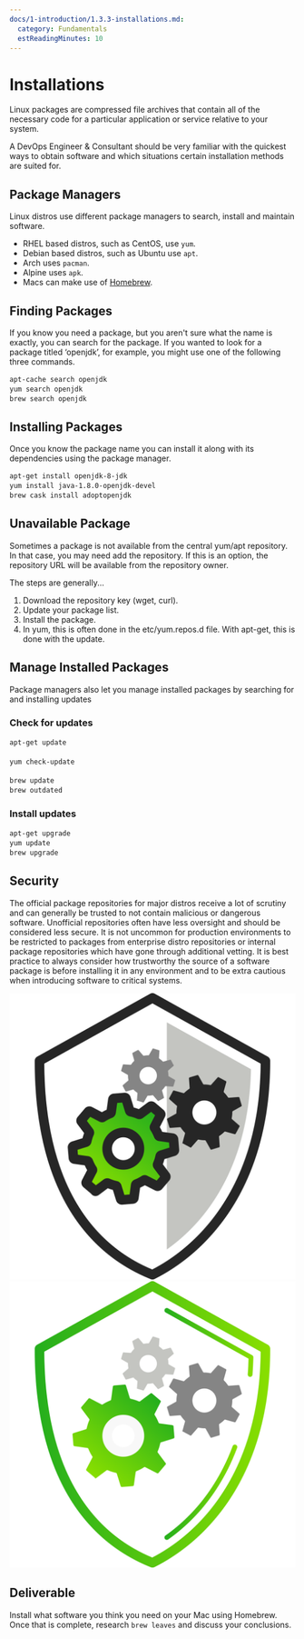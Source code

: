 ```yaml
---
docs/1-introduction/1.3.3-installations.md:
  category: Fundamentals
  estReadingMinutes: 10
---
```


# Installations

Linux packages are compressed file archives that contain all of the necessary code for a particular application or service relative to your system.

A DevOps Engineer & Consultant should be very familiar with the quickest ways to obtain software and which situations certain installation methods are suited for.

## Package Managers

 Linux distros use different package managers to search, install and maintain software.

- RHEL based distros, such as CentOS, use `yum`.
- Debian based distros, such as Ubuntu use `apt`.
- Arch uses `pacman`.
- Alpine uses `apk`.
- Macs can make use of [Homebrew](https://brew.sh/).

## Finding Packages

If you know you need a package, but you aren't sure what the name is exactly, you can search for  the package. If you wanted to look for a package titled ‘openjdk’, for example, you might use one of the following three commands.

```bash
apt-cache search openjdk
yum search openjdk
brew search openjdk
```

## Installing Packages

Once you know the package name you can install it along with its dependencies using the package manager.

```bash
apt-get install openjdk-8-jdk
yum install java-1.8.0-openjdk-devel
brew cask install adoptopenjdk
```

## Unavailable Package

Sometimes a package is not available from the central yum/apt repository. In that case, you may need add the repository. If this is an option, the repository URL will be available from the repository owner.

The steps are generally...

 1. Download the repository key (wget, curl).
 2. Update your package list.
 3. Install the package.
 4. In yum, this is often done in the etc/yum.repos.d file. With apt-get, this is done with the update.

## Manage Installed Packages

Package managers also let you manage installed packages by searching for and installing updates

### Check for updates

```bash
apt-get update

yum check-update

brew update
brew outdated
```

### Install updates

```bash
apt-get upgrade
yum update
brew upgrade
```

## Security

The official package repositories for major distros receive a lot of scrutiny and can generally be trusted to not contain malicious or dangerous software. Unofficial repositories often have less oversight and should be considered less secure. It is not uncommon for production environments to be restricted to packages from enterprise distro repositories or internal package repositories which have gone through additional vetting. It is best practice to always consider how trustworthy the source of a software package is before installing it in any environment and to be extra cautious when introducing software to critical systems.

![security image](img1/security_light.svg ':size=150x150 :class=light-mode-icon :alt= security image; light mode')
![security image](img1/security_dark.svg ':size=150x150 :class=dark-mode-icon :alt= security image; dark mode')

## Deliverable

Install what software you think you need on your Mac using Homebrew. Once that is complete, research `brew leaves` and discuss your conclusions.
